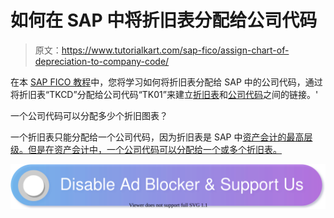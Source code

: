 # 如何在 SAP 中将折旧表分配给公司代码

> 原文：<https://www.tutorialkart.com/sap-fico/assign-chart-of-depreciation-to-company-code/>

在本 [SAP FICO 教程](https://www.tutorialkart.com/sap-fico-training-tutorial/)中，您将学习如何将折旧表分配给 SAP 中的公司代码，通过将折旧表“TKCD”分配给公司代码“TK01”来建立[折旧表](https://www.tutorialkart.com/sap-fico/copy-reference-chart-of-depreciation-depreciation-areas/)和[公司代码](https://www.tutorialkart.com/sap-fico/define-company-code-in-sap/)之间的链接。'

一个公司代码可以分配多少个折旧图表？

一个折旧表只能分配给一个公司代码，因为折旧表是 SAP 中[资产会计的最高层级。但是在资产会计中，一个公司代码可以分配给一个或多个折旧表。](https://www.tutorialkart.com/sap-fico/what-is-asset-accounting-in-sap-fi-aa/)

[![](img/925da31b32d6bc3827932f6c8afb11bb.png)](https://www.tutorialkart.com/)